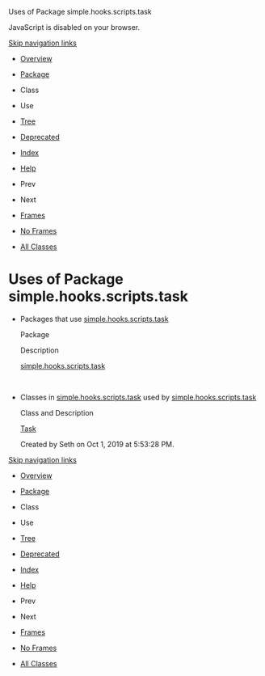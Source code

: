 Uses of Package simple.hooks.scripts.task   <!-- try { if (location.href.indexOf('is-external=true') == -1) { parent.document.title="Uses of Package simple.hooks.scripts.task"; } } catch(err) { } //-->

JavaScript is disabled on your browser.

[Skip navigation links](#skip.navbar.top "Skip navigation links")

*   [Overview](../../../../overview-summary.html)
*   [Package](package-summary.html)
*   Class
*   Use
*   [Tree](package-tree.html)
*   [Deprecated](../../../../deprecated-list.html)
*   [Index](../../../../index-files/index-1.html)
*   [Help](../../../../help-doc.html)

*   Prev
*   Next

*   [Frames](../../../../index.html?simple/hooks/scripts/task/package-use.html)
*   [No Frames](package-use.html)

*   [All Classes](../../../../allclasses-noframe.html)

<!-- allClassesLink = document.getElementById("allclasses\_navbar\_top"); if(window==top) { allClassesLink.style.display = "block"; } else { allClassesLink.style.display = "none"; } //-->

Uses of Package  
simple.hooks.scripts.task
===========================================

*   Packages that use [simple.hooks.scripts.task](../../../../simple/hooks/scripts/task/package-summary.html) 
    
    Package
    
    Description
    
    [simple.hooks.scripts.task](#simple.hooks.scripts.task)
    
     
    
*   Classes in [simple.hooks.scripts.task](../../../../simple/hooks/scripts/task/package-summary.html) used by [simple.hooks.scripts.task](../../../../simple/hooks/scripts/task/package-summary.html) 
    
    Class and Description
    
    [Task](../../../../simple/hooks/scripts/task/class-use/Task.html#simple.hooks.scripts.task)
    
    Created by Seth on Oct 1, 2019 at 5:53:28 PM.
    

[Skip navigation links](#skip.navbar.bottom "Skip navigation links")

*   [Overview](../../../../overview-summary.html)
*   [Package](package-summary.html)
*   Class
*   Use
*   [Tree](package-tree.html)
*   [Deprecated](../../../../deprecated-list.html)
*   [Index](../../../../index-files/index-1.html)
*   [Help](../../../../help-doc.html)

*   Prev
*   Next

*   [Frames](../../../../index.html?simple/hooks/scripts/task/package-use.html)
*   [No Frames](package-use.html)

*   [All Classes](../../../../allclasses-noframe.html)

<!-- allClassesLink = document.getElementById("allclasses\_navbar\_bottom"); if(window==top) { allClassesLink.style.display = "block"; } else { allClassesLink.style.display = "none"; } //-->
